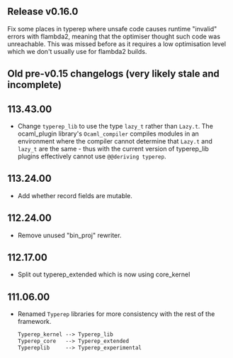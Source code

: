 ## Release v0.16.0

Fix some places in typerep where unsafe code causes runtime "invalid"
errors with flambda2, meaning that the optimiser thought such code was
unreachable.  This was missed before as it requires a low optimisation
level which we don't usually use for flambda2 builds.

## Old pre-v0.15 changelogs (very likely stale and incomplete)

## 113.43.00

- Change `typerep_lib` to use the type `lazy_t` rather than `Lazy.t`.  The
  ocaml_plugin library's `Ocaml_compiler` compiles modules in an
  environment where the compiler cannot determine that `Lazy.t` and `lazy_t`
  are the same - thus with the current version of typerep_lib plugins
  effectively cannot use `@@deriving typerep`.

## 113.24.00

- Add whether record fields are mutable.

## 112.24.00

- Remove unused "bin_proj" rewriter.

## 112.17.00

- Split out typerep_extended which is now using core_kernel

## 111.06.00

- Renamed `Typerep` libraries for more consistency with the rest of
  the framework.

    ```ocaml
    Typerep_kernel --> Typerep_lib
    Typerep_core   --> Typerep_extended
    Typereplib     --> Typerep_experimental
    ```

